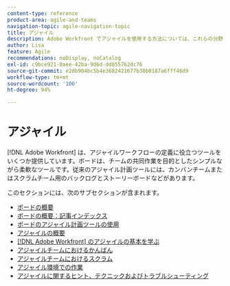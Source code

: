 ```yaml
---
content-type: reference
product-area: agile-and-teams
navigation-topic: agile-navigation-topic
title: アジャイル
description: Adobe Workfront でアジャイルを使用する方法については、これらの分野の記事を参照してください。
author: Lisa
feature: Agile
recommendations: noDisplay, noCatalog
exl-id: c9bce921-0aee-42ba-9d6d-dd855762dc76
source-git-commit: e2db904bc5b4e3682421677b30b0187a6fff46d9
workflow-type: tm+mt
source-wordcount: '100'
ht-degree: 94%

---
```


# アジャイル

[!DNL Adobe Workfront] は、アジャイルワークフローの定義に役立つツールをいくつか提供しています。ボードは、チームの共同作業を目的としたシンプルながら柔軟なツールです。従来のアジャイル計画ツールには、カンバンチームまたはスクラムチーム用のバックログとストーリーボードなどがあります。

このセクションには、次のサブセクションが含まれます。

* [ボードの概要](../agile/boards-overview.md)
* [ボードの概要：記事インデックス](../agile/get-started-with-boards/get-started-with-boards.md)
* [ボードのアジャイル計画ツールの使用](/help/quicksilver/agile/use-boards-agile-planning-tools/agile-planning-tools-overview.md)
* [アジャイルの概要](../agile/agile-overview.md)
* [ [!DNL Adobe Workfront] のアジャイルの基本を学ぶ](../agile/get-started-with-agile-in-workfront/get-started-with-agile.md)
* [アジャイルチームにおけるかんばん](../agile/use-kanban-in-an-agile-team/using-kanban-in-an-agile-team.md)
* [アジャイルチームにおけるスクラム](../agile/use-scrum-in-an-agile-team/scrum-in-an-agile-team.md)
* [アジャイル環境での作業](../agile/work-in-an-agile-environment/work-in-an-agile-environment.md)
* [アジャイルに関するヒント、テクニックおよびトラブルシューティング](../agile/tips-tricks-and-troubleshooting/tips-tricks-troubleshooting-agile.md)
